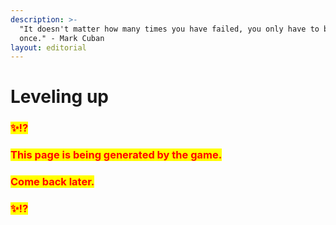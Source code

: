 ```yaml
---
description: >-
  "It doesn't matter how many times you have failed, you only have to be right
  once." - Mark Cuban
layout: editorial
---
```


# Leveling up

### <mark style="color:red;">✨⁉️</mark>&#x20;

### <mark style="color:red;">This page is being generated by the game.</mark>&#x20;

### <mark style="color:red;">Come back later.</mark>

### <mark style="color:red;">✨⁉️</mark>
